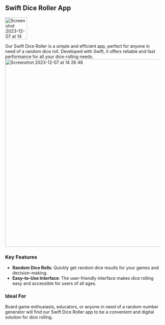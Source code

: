 ## Swift Dice Roller App
<img width="71" alt="Screenshot 2023-12-07 at 14 27 15" src="https://github.com/mehtapparkinson/Swift-Dice-Roller-App/assets/97293905/36892702-cd97-4dfe-a81a-6de6d65e0c0d">

Our Swift Dice Roller is a simple and efficient app, perfect for anyone in need of a random dice roll. Developed with Swift, it offers reliable and fast performance for all your dice-rolling needs.
<img width="611" alt="Screenshot 2023-12-07 at 14 26 48" src="https://github.com/mehtapparkinson/Swift-Dice-Roller-App/assets/97293905/54cf7c22-49c3-4d0a-8804-fbcf2473a41a">

### Key Features
- **Random Dice Rolls**: Quickly get random dice results for your games and decision-making.
- **Easy-to-Use Interface**: The user-friendly interface makes dice rolling easy and accessible for users of all ages.

### Ideal For
Board game enthusiasts, educators, or anyone in need of a random number generator will find our Swift Dice Roller app to be a convenient and digital solution for dice rolling.

